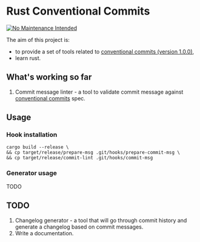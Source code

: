 # Rust Conventional Commits

[![No Maintenance Intended](http://unmaintained.tech/badge.svg)](http://unmaintained.tech/)

The aim of this project is:
- to provide a set of tools related to [conventional commits (version 1.0.0)][0],
- learn rust.

## What's working so far

1. Commit message linter - a tool to validate commit message against [conventional commits][0] spec.

## Usage

### Hook installation

```shell
cargo build --release \
&& cp target/release/prepare-msg .git/hooks/prepare-commit-msg \
&& cp target/release/commit-lint .git/hooks/commit-msg
```

### Generator usage

TODO

## TODO

1. Changelog generator - a tool that will go through commit history and generate a changelog based on commit messages.
2. Write a documentation.

[0]: https://www.conventionalcommits.org/en/v1.0.0/
